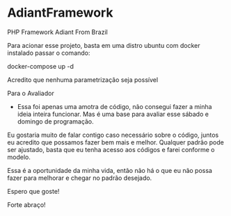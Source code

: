 # AdiantFramework
PHP Framework Adiant From Brazil

Para acionar esse projeto, basta em uma distro ubuntu com docker instalado passar o comando:

docker-compose up -d

Acredito que nenhuma parametrização seja possível

Para o Avaliador

- Essa foi apenas uma amotra de código, não consegui fazer a minha ideia inteira funcionar.
Mas é uma base para avaliar esse sábado e domingo de programação.

Eu gostaria muito de falar contigo caso necessário sobre o código, juntos eu acredito que possamos fazer bem mais e melhor.
Qualquer padrão pode ser ajustado, basta que eu tenha acesso aos códigos e farei conforme o modelo.

Essa é a oportunidade da minha vida, então não há o que eu não possa fazer para melhorar e chegar no padrão desejado.

Espero que goste!

Forte abraço!